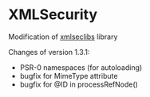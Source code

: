 XMLSecurity
===========
Modification of [xmlseclibs](https://code.google.com/p/xmlseclibs/) library    

Changes of version 1.3.1:  

* PSR-0 namespaces (for autoloading)  
* bugfix for MimeType attribute  
* bugfix for @ID in processRefNode()  
